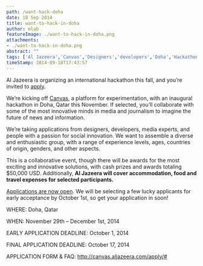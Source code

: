 ```yaml
---
path: /want-hack-doha
date: 18 Sep 2014
title: want-to-hack-in-doha
author: mlab
featureImage: ./want-to-hack-in-doha.png
attachments: 
- ./want-to-hack-in-doha.png
abstract: ""
tags: ['Al Jazeera','Canvas','Designers','developers','Doha','Hackathon','Media Hack','mLab','Software']
timeStamp: 2014-09-18T17:43:57
---
```


Al Jazeera is organizing an international hackathon this fall, and you’re invited to [apply](http:&#x2F;&#x2F;canvas.aljazeera.com&#x2F;apply&#x2F;).

We’re kicking off [Canvas](http:&#x2F;&#x2F;canvas.aljazeera.com&#x2F;), a platform for experimentation, with an inaugural hackathon in Doha, Qatar this November. If selected, you’ll collaborate with some of the most innovative minds in media and journalism to imagine the future of news and information.

We’re taking applications from designers, developers, media experts, and people with a passion for social innovation. We want to assemble a diverse and enthusiastic group, with a range of experience levels, ages, countries of origin, genders, and other aspects.

This is a collaborative event, though there will be awards for the most exciting and innovative solutions, with cash prizes and awards totaling $50,000 USD. Additionally, **Al Jazeera will cover accommodation, food and travel expenses for selected participants.**

[Applications are now open](http:&#x2F;&#x2F;canvas.aljazeera.com&#x2F;apply&#x2F;). We will be selecting a few lucky applicants for early acceptance by October 1st, so get your application in soon!

WHERE: Doha, Qatar

WHEN: November 29th – December 1st, 2014

EARLY APPLICATION DEADLINE: October 1, 2014

FINAL APPLICATION DEADLINE: October 17, 2014

APPLICATION FORM &amp; FAQ: [http:&#x2F;&#x2F;canvas.aljazeera.com&#x2F;apply&#x2F;#](http:&#x2F;&#x2F;canvas.aljazeera.com&#x2F;apply&#x2F;)



